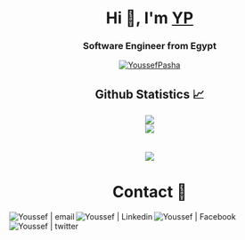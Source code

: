 <h1 align="center">Hi 👋, I'm <a href="https://profile.codersrank.io/user/youssefpasha/">YP<a/></h1>  
</a>
<h3 align="center">Software Engineer from Egypt</h3>

<p align="center"> <a href="https://github.com/ryo-ma/github-profile-trophy"><img src="https://github-profile-trophy.vercel.app/?username=YoussefPasha&theme=onedark" alt="YoussefPasha" /></a> </p>



  <h2 align="center"> Github Statistics 📈 </h2>
  
  <div align="center"> 
     <a href="">
      <img align="center" src="https://github-readme-stats-sigma-five.vercel.app/api?username=YoussefPasha&show_icons=true&hide=stars&include_all_commits=true&count_private=true&theme=dark&line_height=40" />
    </a>
    </div>

  <div align="center">
  <a>
    <img align="center" src="https://github-readme-stats.vercel.app/api/wakatime?username=YoussefPasha&v=2" >
  </a>
  </div>

  <div align="center">
     </br></br>
    <a href="">
      <img align="center" src="https://github-readme-stats.vercel.app/api/top-langs/?username=YoussefPasha&show_icons=true&theme=dark&locale=en&layout=compact"/>
    </a>
</div

<div align="center">
  
<h1 align="center"> Contact 🚀</h2>

[<img align="left" alt="Youssef | email" src="https://img.icons8.com/fluent/22/000000/gmail.png" />](mailto:youssefbashafcis@gmail.com)
[<img align="left" alt="Youssef | Linkedin" src="https://img.icons8.com/fluent/22/000000/linkedin.png"/>](https://www.linkedin.com/in/youssef-pasha-95aaba187/)
[<img align="left" alt="Youssef | Facebook"  src="https://img.icons8.com/color/22/000000/facebook-new.png"/>](https://www.facebook.com/PashaMessages)
[<img align="left" alt="Youssef | twitter"   src="https://img.icons8.com/fluent/22/000000/twitter.png"/>](https://twitter.com/YoussefPasha8)
  
</div>

